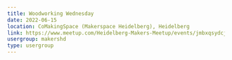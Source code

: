 ```yaml
---
title: Woodworking Wednesday
date: 2022-06-15
location: CoMakingSpace (Makerspace Heidelberg), Heidelberg
link: https://www.meetup.com/Heidelberg-Makers-Meetup/events/jmbxqsydcjbtb/
usergroup: makershd
type: usergroup
---
```

